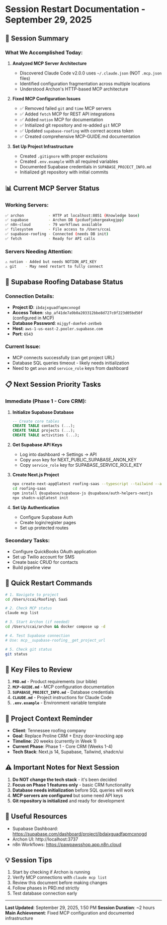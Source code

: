 # Session Restart Documentation - September 29, 2025

## 🎯 Session Summary

### What We Accomplished Today:
1. **Analyzed MCP Server Architecture**
   - Discovered Claude Code v2.0.0 uses `~/.claude.json` (NOT `.mcp.json` files)
   - Identified configuration fragmentation across multiple locations
   - Understood Archon's HTTP-based MCP architecture

2. **Fixed MCP Configuration Issues**
   - ✅ Removed failed `git` and `time` MCP servers
   - ✅ Added `fetch` MCP for REST API integrations
   - ✅ Added `notion` MCP for documentation
   - ✅ Initialized git repository and re-added `git` MCP
   - ✅ Updated `supabase-roofing` with correct access token
   - ✅ Created comprehensive MCP-GUIDE.md documentation

3. **Set Up Project Infrastructure**
   - Created `.gitignore` with proper exclusions
   - Created `.env.example` with all required variables
   - Documented Supabase credentials in `SUPABASE_PROJECT_INFO.md`
   - Initialized git repository with initial commits

## 📊 Current MCP Server Status

### Working Servers:
```bash
✅ archon           - HTTP at localhost:8051 (Knowledge base)
✅ supabase         - Archon DB (pcduofjokergeakxgjpp)
✅ n8n-cloud        - 79 workflows available
✅ filesystem       - File access to /Users/ccai
✅ supabase-roofing - Connected (needs DB init)
✅ fetch            - Ready for API calls
```

### Servers Needing Attention:
```bash
⚠️ notion - Added but needs NOTION_API_KEY
⚠️ git    - May need restart to fully connect
```

## 🔧 Supabase Roofing Database Status

### Connection Details:
- **Project ID**: `ibdajxguadfapmcxnogd`
- **Access Token**: `sbp_af41de7a9b0a203312bbe8d727c0f223d05bd50f` (configured in MCP)
- **Database Password**: `mijgyf-domfe4-zeVbeb`
- **Host**: `aws-1-us-east-2.pooler.supabase.com`
- **Port**: `6543`

### Current Issue:
- MCP connects successfully (can get project URL)
- Database SQL queries timeout - likely needs initialization
- Need to get `anon` and `service_role` keys from dashboard

## 📋 Next Session Priority Tasks

### Immediate (Phase 1 - Core CRM):
1. **Initialize Supabase Database**
   ```sql
   -- Create core tables
   CREATE TABLE contacts (...);
   CREATE TABLE projects (...);
   CREATE TABLE activities (...);
   ```

2. **Get Supabase API Keys**
   - Log into dashboard → Settings → API
   - Copy `anon` key for NEXT_PUBLIC_SUPABASE_ANON_KEY
   - Copy `service_role` key for SUPABASE_SERVICE_ROLE_KEY

3. **Create Next.js Project**
   ```bash
   npx create-next-app@latest roofing-saas --typescript --tailwind --app
   cd roofing-saas
   npm install @supabase/supabase-js @supabase/auth-helpers-nextjs
   npx shadcn-ui@latest init
   ```

4. **Set Up Authentication**
   - Configure Supabase Auth
   - Create login/register pages
   - Set up protected routes

### Secondary Tasks:
- Configure QuickBooks OAuth application
- Set up Twilio account for SMS
- Create basic CRUD for contacts
- Build pipeline view

## 🚀 Quick Restart Commands

```bash
# 1. Navigate to project
cd /Users/ccai/Roofing\ SaaS

# 2. Check MCP status
claude mcp list

# 3. Start Archon (if needed)
cd /Users/ccai/archon && docker compose up -d

# 4. Test Supabase connection
# Use: mcp__supabase-roofing__get_project_url

# 5. Check git status
git status
```

## 📁 Key Files to Review

1. **`PRD.md`** - Product requirements (our bible)
2. **`MCP-GUIDE.md`** - MCP configuration documentation
3. **`SUPABASE_PROJECT_INFO.md`** - Database credentials
4. **`CLAUDE.md`** - Project instructions for Claude Code
5. **`.env.example`** - Environment variable template

## 🎯 Project Context Reminder

- **Client**: Tennessee roofing company
- **Goal**: Replace Proline CRM + Enzy door-knocking app
- **Timeline**: 20 weeks (currently in Week 1)
- **Current Phase**: Phase 1 - Core CRM (Weeks 1-4)
- **Tech Stack**: Next.js 14, Supabase, Tailwind, shadcn/ui

## ⚠️ Important Notes for Next Session

1. **Do NOT change the tech stack** - it's been decided
2. **Focus on Phase 1 features only** - basic CRM functionality
3. **Database needs initialization** before SQL queries will work
4. **MCP servers are configured** but some need API keys
5. **Git repository is initialized** and ready for development

## 🔗 Useful Resources

- Supabase Dashboard: https://supabase.com/dashboard/project/ibdajxguadfapmcxnogd
- Archon UI: http://localhost:3737
- n8n Workflows: https://pawpawsshop.app.n8n.cloud

## 💡 Session Tips

1. Start by checking if Archon is running
2. Verify MCP connections with `claude mcp list`
3. Review this document before making changes
4. Follow phases in PRD.md strictly
5. Test database connection early

---

**Last Updated**: September 29, 2025, 1:50 PM
**Session Duration**: ~2 hours
**Main Achievement**: Fixed MCP configuration and documented infrastructure